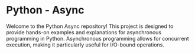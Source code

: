 # Python - Async

Welcome to the Python Async repository! This project is designed to provide hands-on examples and explanations for asynchronous programming in Python. Asynchronous programming allows for concurrent execution, making it particularly useful for I/O-bound operations.